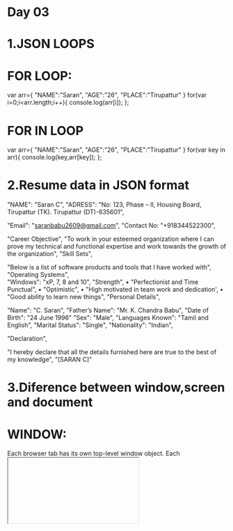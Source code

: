 # Day 03
# 1.JSON LOOPS
# FOR LOOP:
var arr={
"NAME":"Saran",
"AGE":"26",
"PLACE":"Tirupattur"
}
for(var i=0;i<arr.length;i++){
console.log(arr[i]);
};

# FOR IN LOOP
var arr={
"NAME":"Saran",
"AGE":"26",
"PLACE":"Tirupattur"
}
for(var key in arr){
console.log(key,arr[key]);
};

# 2.Resume data in JSON format

"NAME":       "Saran C",
"ADRESS":     "No: 123, Phase – II, Housing Board, Tirupattur (TK).
               Tirupattur (DT)-635601",

"Email":     "saranbabu2609@gmail.com",
"Contact No: "+918344522300",
 

"Career Objective",
             "To work in your esteemed organization where I can prove my technical and functional expertise and work towards the growth of the organization",
 "Skill Sets",
 
"Below is a list of software products and tools that I have worked with",
 "Operating Systems",	
              "Windows": "xP, 7, 8 and 10",
"Strength",
            •	"Perfectionist and Time Punctual",
            •	"Optimistic",
            •	"High motivated in team work and dedication',
            •	"Good ability to learn new things",
"Personal Details",

"Name":	"C. Saran",
"Father’s Name":	  "Mr. K. Chandra Babu",
"Date of Birth":	  "24 June 1996"
"Sex":	            "Male",
"Languages Known": 	"Tamil and English",
"Marital Status":	  "Single",
"Nationality":	    "Indian",


"Declaration",

"I hereby declare that all the details furnished here are true to the best of my knowledge",
"[SARAN C]"

# 3.Diference between window,screen and document
# WINDOW:
  Each browser tab has its own top-level window object. Each <iframe> (and deprecated <frame>) element has its own window object too, nested within a parent window.   Each of these windows gets its own separate global object. window.window always refers to window, but window.parent and window.top might refer to enclosing         windows, giving access to other execution contexts. 
# SCREEN:
  the portion of a screen displaying the rendered document is the viewport in JavaScript, which is potentially confusing because we call an application's portion of   the screen a window when talking about interactions with the operating system. The getBoundingClientRect() method of any document element will return an object     with top, left, bottom, and right properties describing the location of the element in the viewport.
# DOCUMENT:
  Each window object has a document object to be rendered. These objects get confused in part because HTML elements are added to the global object when assigned a     unique id.
 
 
 
 
 
 

